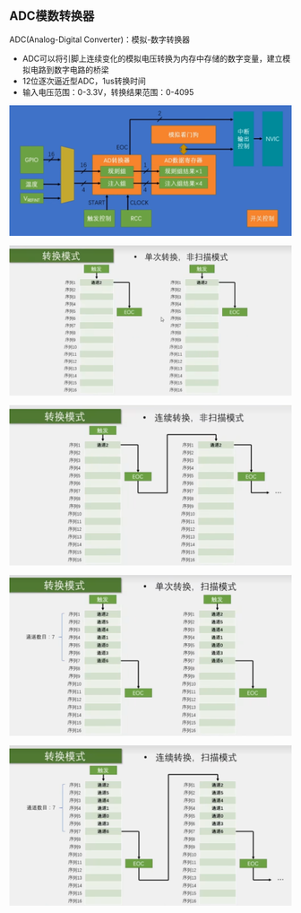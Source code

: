 ## ADC模数转换器
ADC(Analog-Digital Converter)：模拟-数字转换器

* ADC可以将引脚上连续变化的模拟电压转换为内存中存储的数字变量，建立模拟电路到数字电路的桥梁
* 12位逐次逼近型ADC，1us转换时间
* 输入电压范围：0-3.3V，转换结果范围：0-4095

![](assets/ADC模数转换器/img-2023-04-04-00-07-23.png)

![](assets/ADC模数转换器/img-2023-04-04-00-45-30.png)

![](assets/ADC模数转换器/img-2023-04-04-00-45-53.png)

![](assets/ADC模数转换器/img-2023-04-04-00-46-09.png)

![](assets/ADC模数转换器/img-2023-04-04-00-46-21.png)